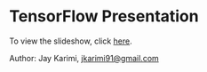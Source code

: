 # TensorFlow Presentation
To view the slideshow, click [here][1].

[1]: https://gitpitch.com/UCSC-ML-Club/tensorflow_presentation/master

Author: Jay Karimi, jkarimi91@gmail.com
